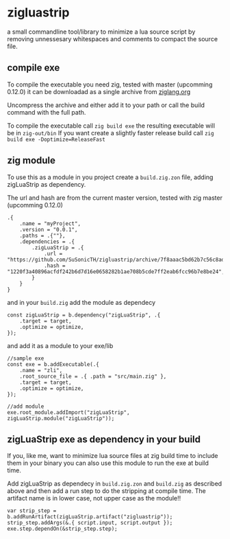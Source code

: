 # zigluastrip
a small commandline tool/library to minimize a lua source script by removing unnessesary whitespaces and comments to compact the source file.

## compile exe
To compile the executable you need zig, tested with master (upcomming 0.12.0) it can be downloadad as a single archive from [ziglang.org](https://ziglang.org/download/)

Uncompress the archive and either add it to your path or call the build command with the full path.

To compile the executable call `zig build exe` the resulting executable will be in `zig-out/bin` If you want create a slightly faster release build call `zig build exe -Doptimize=ReleaseFast`

## zig module
To use this as a module in you project create a `build.zig.zon` file, adding zigLuaStrip as dependency.

The url and hash are from the current master version, tested with zig master (upcomming 0.12.0)

```zig
.{ 
    .name = "myProject", 
    .version = "0.0.1", 
    .paths = .{""},
    .dependencies = .{ 
        .zigLuaStrip = .{
            .url = "https://github.com/SuSonicTH/zigluastrip/archive/7f8aaac5bd62b7c56c8ad06ed18685599f948d50.tar.gz",
            .hash = "1220f3a40896acfdf242b6d7d16e0658282b1ae708b5cde7ff2eab6fcc96b7e8be24",
        } 
    } 
}
```

and in your `build.zig` add the module as dependecy
```zig
const zigLuaStrip = b.dependency("zigLuaStrip", .{
    .target = target,
    .optimize = optimize,
});
```

and add it as a module to your exe/lib
```zig
//sample exe
const exe = b.addExecutable(.{
    .name = "zli",
    .root_source_file = .{ .path = "src/main.zig" },
    .target = target,
    .optimize = optimize,
});

//add module
exe.root_module.addImport("zigLuaStrip", zigLuaStrip.module("zigLuaStrip"));
```

## zigLuaStrip exe as dependency in your build
If you, like me, want to minimize lua source files at zig build time to include them in your binary you can also use this module to run the exe at build time.

Add zigLuaStrip as dependecy in `build.zig.zon` and `build.zig` as described above and then add a run step to do the stripping at compile time.
The artifact name is in lower case, not upper case as the module!!

```zig
var strip_step = b.addRunArtifact(zigLuaStrip.artifact("zigluastrip"));
strip_step.addArgs(&.{ script.input, script.output });
exe.step.dependOn(&strip_step.step);
```
